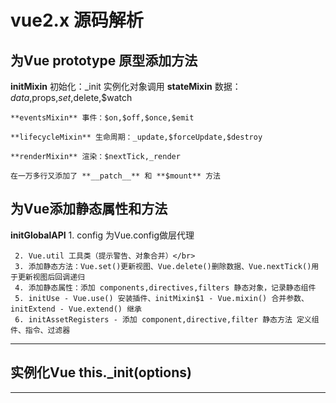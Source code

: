 # vue2.x 源码解析

## 为Vue prototype 原型添加方法
  **initMixin** 初始化：_init 实例化对象调用
	**stateMixin** 数据：$data,$props,$set,$delete,$watch
	
	**eventsMixin** 事件：$on,$off,$once,$emit
	
	**lifecycleMixin** 生命周期：_update,$forceUpdate,$destroy
	
	**renderMixin** 渲染：$nextTick,_render
	
	在一万多行又添加了 **__patch__** 和 **$mount** 方法
	
## 为Vue添加静态属性和方法
  **initGlobalAPI**
     1. config 为Vue.config做层代理
     
     
     2. Vue.util 工具类（提示警告、对象合并）</br>
     3. 添加静态方法：Vue.set()更新视图、Vue.delete()删除数据、Vue.nextTick()用于更新视图后回调递归
     4. 添加静态属性：添加 components,directives,filters 静态对象，记录静态组件
     5. initUse - Vue.use() 安装插件、initMixin$1 - Vue.mixin() 合并参数、initExtend - Vue.extend() 继承
     6. initAssetRegisters - 添加 component,directive,filter 静态方法 定义组件、指令、过滤器
---
## 实例化Vue this._init(options)
---
